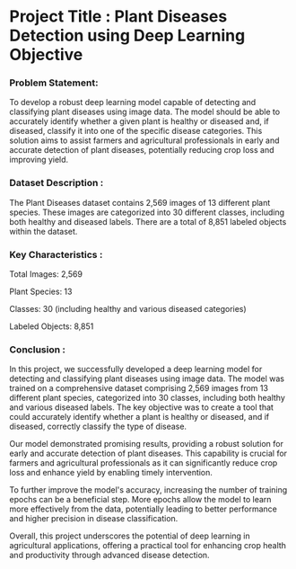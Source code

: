 # **Project Title : Plant Diseases Detection using Deep Learning Objective**

### Problem Statement:

To develop a robust deep learning model capable of detecting and classifying plant diseases using image data. The model should be able to accurately identify whether a given plant is healthy or diseased and, if diseased, classify it into one of the specific disease categories. This solution aims to assist farmers and agricultural professionals in early and accurate detection of plant diseases, potentially reducing crop loss and improving yield.

### Dataset Description :

The Plant Diseases dataset contains 2,569 images of 13 different plant species. These images are categorized into 30 different classes, including both healthy and diseased labels. There are a total of 8,851 labeled objects within the dataset.

### Key Characteristics :

Total Images: 2,569

Plant Species: 13

Classes: 30 (including healthy and various diseased categories)

Labeled Objects: 8,851

### Conclusion :

In this project, we successfully developed a deep learning model for detecting and classifying plant diseases using image data. The model was trained on a comprehensive dataset comprising 2,569 images from 13 different plant species, categorized into 30 classes, including both healthy and various diseased labels. The key objective was to create a tool that could accurately identify whether a plant is healthy or diseased, and if diseased, correctly classify the type of disease.

Our model demonstrated promising results, providing a robust solution for early and accurate detection of plant diseases. This capability is crucial for farmers and agricultural professionals as it can significantly reduce crop loss and enhance yield by enabling timely intervention.

To further improve the model's accuracy, increasing the number of training epochs can be a beneficial step. More epochs allow the model to learn more effectively from the data, potentially leading to better performance and higher precision in disease classification.

Overall, this project underscores the potential of deep learning in agricultural applications, offering a practical tool for enhancing crop health and productivity through advanced disease detection.
